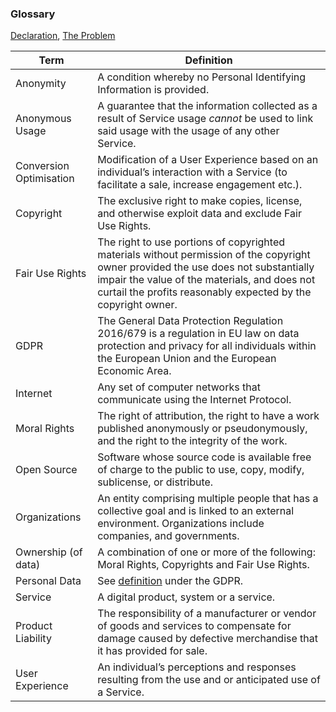 ### Glossary

[Declaration](https://github.com/opt-out-eu/declaration-of-digital-human-rights/blob/master/README.md), [The Problem](https://github.com/opt-out-eu/declaration-of-digital-human-rights/blob/master/TheProblem.md)

Term | Definition
---- | ----------
Anonymity | A condition whereby no Personal Identifying Information is provided.
Anonymous Usage | A guarantee that the information collected as a result of Service usage _cannot_ be used to link said usage with the usage of any other Service.
Conversion Optimisation | Modification of a User Experience based on an individual’s interaction with a Service (to facilitate a sale, increase engagement etc.).
Copyright | The exclusive right to make copies, license, and otherwise exploit data and exclude Fair Use Rights. 
Fair Use Rights | The right to use portions of copyrighted materials without permission of the copyright owner provided the use does not substantially impair the value of the materials, and does not curtail the profits reasonably expected by the copyright owner.
GDPR | The General Data Protection Regulation 2016/679 is a regulation in EU law on data protection and privacy for all individuals within the European Union and the European Economic Area. 
Internet | Any set of computer networks that communicate using the Internet Protocol.
Moral Rights | The right of attribution, the right to have a work published anonymously or pseudonymously, and the right to the integrity of the work.
Open Source | Software whose source code is available free of charge to the public to use, copy, modify, sublicense, or distribute.
Organizations | An entity comprising multiple people that has a collective goal and is linked to an external environment. Organizations include companies, and governments. 
Ownership (of data) | A combination of one or more of the following: Moral Rights, Copyrights and Fair Use Rights.
Personal Data | See [definition](https://gdpr-info.eu/art-4-gdpr/) under the GDPR. 
Service | A digital product, system or a service.
Product Liability | The responsibility of a manufacturer or vendor of goods and services to compensate for damage caused by defective merchandise that it has provided for sale.
User Experience | An individual’s perceptions and responses resulting from the use and or anticipated use of a Service.
